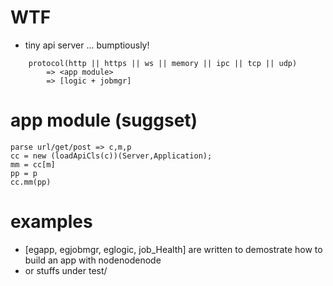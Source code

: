 # WTF

* tiny api server ... bumptiously!

```
	protocol(http || https || ws || memory || ipc || tcp || udp)
		=> <app module>
		=> [logic + jobmgr]
```

# app module (suggset)

```
parse url/get/post => c,m,p
cc = new (loadApiCls(c))(Server,Application);
mm = cc[m]
pp = p
cc.mm(pp)

```

# examples

* [egapp, egjobmgr, eglogic, job_Health] are written to demostrate how to build an app with nodenodenode
* or stuffs under test/


